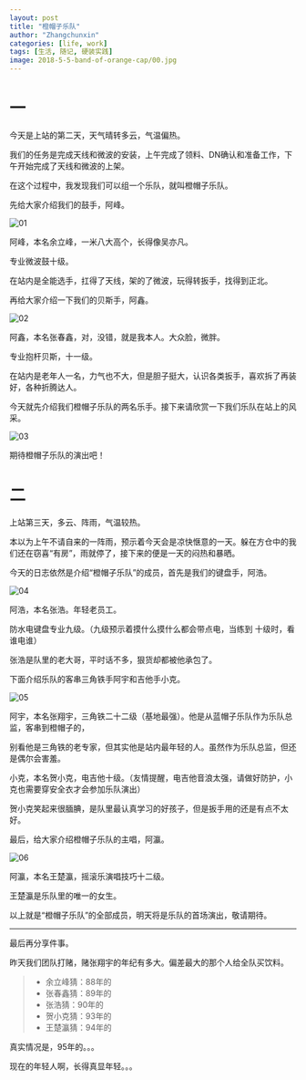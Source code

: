 ```yaml
---
layout: post
title: "橙帽子乐队"
author: "Zhangchunxin"
categories: [life, work]
tags: [生活, 随记, 硬装实践]
image: 2018-5-5-band-of-orange-cap/00.jpg
---
```


# 一

今天是上站的第二天，天气晴转多云，气温偏热。

我们的任务是完成天线和微波的安装，上午完成了领料、DN确认和准备工作，下午开始完成了天线和微波的上架。

在这个过程中，我发现我们可以组一个乐队，就叫橙帽子乐队。

先给大家介绍我们的鼓手，阿峰。

![01](/assets/img/2018-5-5-band-of-orange-cap/01.jpg)

阿峰，本名余立峰，一米八大高个，长得像吴亦凡。

专业微波鼓十级。

在站内是全能选手，扛得了天线，架的了微波，玩得转扳手，找得到正北。

再给大家介绍一下我们的贝斯手，阿鑫。

![02](/assets/img/2018-5-5-band-of-orange-cap/02.jpg)

阿鑫，本名张春鑫，对，没错，就是我本人。大众脸，微胖。

专业抱杆贝斯，十一级。

在站内是老年人一名，力气也不大，但是胆子挺大，认识各类扳手，喜欢拆了再装好，各种折腾达人。

今天就先介绍我们橙帽子乐队的两名乐手。接下来请欣赏一下我们乐队在站上的风采。

![03](/assets/img/2018-5-5-band-of-orange-cap/03.jpg)

期待橙帽子乐队的演出吧！

# 二

上站第三天，多云、阵雨，气温较热。

本以为上午不请自来的一阵雨，预示着今天会是凉快惬意的一天。躲在方仓中的我们还在窃喜“有房”，雨就停了，接下来的便是一天的闷热和暴晒。

今天的日志依然是介绍“橙帽子乐队”的成员，首先是我们的键盘手，阿浩。

![04](/assets/img/2018-5-5-band-of-orange-cap/04.jpg)

阿浩，本名张浩。年轻老员工。

防水电键盘专业九级。（九级预示着摸什么摸什么都会带点电，当练到
十级时，看谁电谁）

张浩是队里的老大哥，平时话不多，狠货却都被他承包了。

下面介绍乐队的客串三角铁手阿宇和吉他手小克。

![05](/assets/img/2018-5-5-band-of-orange-cap/05.jpg)

阿宇，本名张翔宇，三角铁二十二级（基地最强）。他是从蓝帽子乐队作为乐队总监，客串到橙帽子的，

别看他是三角铁的老专家，但其实他是站内最年轻的人。虽然作为乐队总监，但还是偶尔会害羞。

小克，本名贺小克，电吉他十级。（友情提醒，电吉他音浪太强，请做好防护，小克也需要穿安全衣才会参加乐队演出）

贺小克笑起来很腼腆，是队里最认真学习的好孩子，但是扳手用的还是有点不太好。

最后，给大家介绍橙帽子乐队的主唱，阿瀛。

![06](/assets/img/2018-5-5-band-of-orange-cap/06.jpg)

阿瀛，本名王楚瀛，摇滚乐演唱技巧十二级。

王楚瀛是乐队里的唯一的女生。

以上就是“橙帽子乐队”的全部成员，明天将是乐队的首场演出，敬请期待。

---

最后再分享件事。

昨天我们团队打赌，赌张翔宇的年纪有多大。偏差最大的那个人给全队买饮料。
> - 余立峰猜：88年的
> - 张春鑫猜：89年的
> - 张浩猜：90年的
> - 贺小克猜：93年的
> - 王楚瀛猜：94年的
 
真实情况是，95年的。。。

现在的年轻人啊，长得真显年轻。。。
